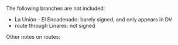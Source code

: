 The following branches are not included:
* La Unión - El Encadenado: barely signed, and only appears in DV
* route through Linares: not signed

Other notes on routes:
